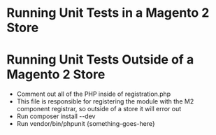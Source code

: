 # Running Unit Tests in a Magento 2 Store


# Running Unit Tests Outside of a Magento 2 Store
- Comment out all of the PHP inside of registration.php
 - This file is responsible for registering the module with the M2 component registrar, so outside of a store it will error out
- Run composer install --dev
- Run vendor/bin/phpunit {something-goes-here}
